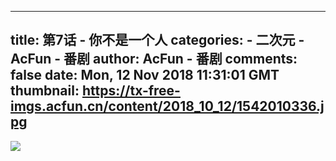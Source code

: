 
---
title: 第7话 - 你不是一个人
categories: 
    - 二次元
    - AcFun - 番剧
author: AcFun - 番剧
comments: false
date: Mon, 12 Nov 2018 11:31:01 GMT
thumbnail: https://tx-free-imgs.acfun.cn/content/2018_10_12/1542010336.jpg
---

<div>   
<img src="https://tx-free-imgs.acfun.cn/content/2018_10_12/1542010336.jpg" referrerpolicy="no-referrer">  
</div>
            